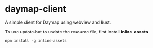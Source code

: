 # daymap-client
A simple client for Daymap using webview and Rust.

To use update.bat to update the resource file, first install **inline-assets**
```
npm install -g inline-assets
```
